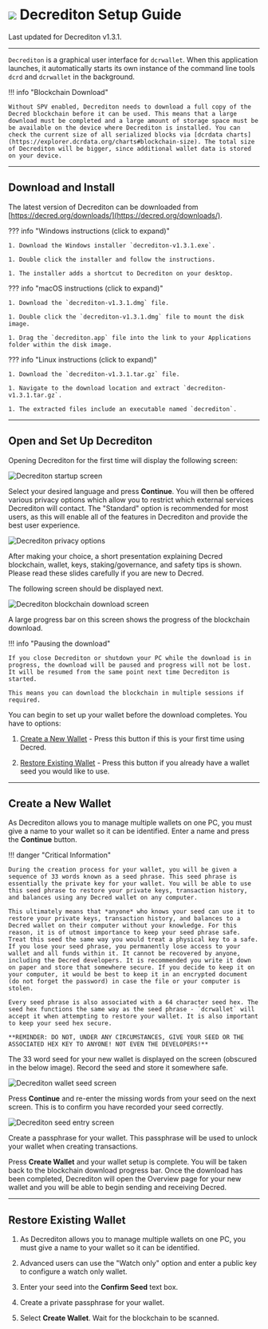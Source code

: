 # <img class="dcr-icon" src="/img/dcr-icons/Wallet.svg" /> Decrediton Setup Guide

Last updated for Decrediton v1.3.1.

---

`Decrediton` is a graphical user interface for `dcrwallet`. When this application launches, it automatically starts its own instance of the command line tools `dcrd` and `dcrwallet` in the background.

!!! info "Blockchain Download"

    Without SPV enabled, Decrediton needs to download a full copy of the Decred blockchain before it can be used. This means that a large download must be completed and a large amount of storage space must be be available on the device where Decrediton is installed. You can check the current size of all serialized blocks via [dcrdata charts](https://explorer.dcrdata.org/charts#blockchain-size). The total size of Decrediton will be bigger, since additional wallet data is stored on your device.

---

## Download and Install

The latest version of Decrediton can be downloaded from [https://decred.org/downloads/](https://decred.org/downloads/).

??? info "Windows instructions (click to expand)"

    1. Download the Windows installer `decrediton-v1.3.1.exe`.

    1. Double click the installer and follow the instructions.

    1. The installer adds a shortcut to Decrediton on your desktop.

??? info "macOS instructions (click to expand)"

    1. Download the `decrediton-v1.3.1.dmg` file.

    1. Double click the `decrediton-v1.3.1.dmg` file to mount the disk image.

    1. Drag the `decrediton.app` file into the link to your Applications folder within the disk image.

??? info "Linux instructions (click to expand)"

    1. Download the `decrediton-v1.3.1.tar.gz` file.

    1. Navigate to the download location and extract `decrediton-v1.3.1.tar.gz`.

    1. The extracted files include an executable named `decrediton`.

---

## Open and Set Up Decrediton

Opening Decrediton for the first time will display the following screen:

![Decrediton startup screen](/img/decrediton/startup.png)

Select your desired language and press **Continue**. You will then be offered various privacy options which allow you to restrict which external services Decrediton will contact. The "Standard" option is recommended for most users, as this will enable all of the features in Decrediton and provide the best user experience.

![Decrediton privacy options](/img/decrediton/privacy-options.png)

After making your choice, a short presentation explaining Decred blockchain, wallet, keys, staking/governance, and safety tips is shown. Please read these slides carefully if you are new to Decred.

The following screen should be displayed next.

![Decrediton blockchain download screen](/img/decrediton/chain-downloading.png)

A large progress bar on this screen shows the progress of the blockchain download. 

!!! info "Pausing the download"

    If you close Decrediton or shutdown your PC while the download is in progress, the download will be paused and progress will not be lost. It will be resumed from the same point next time Decrediton is started.

    This means you can download the blockchain in multiple sessions if required.

You can begin to set up your wallet before the download completes. You have to options:

1. [Create a New Wallet](#create-a-new-wallet) - Press this button if this is your first time using Decred.

1. [Restore Existing Wallet](#restore-existing-wallet) - Press this button if you already have a wallet seed you would like to use.

---

## Create a New Wallet

As Decrediton allows you to manage multiple wallets on one PC, you must give a name to your wallet so it can be identified. Enter a name and press the **Continue** button.

!!! danger "Critical Information"

    During the creation process for your wallet, you will be given a sequence of 33 words known as a seed phrase. This seed phrase is essentially the private key for your wallet. You will be able to use this seed phrase to restore your private keys, transaction history, and balances using any Decred wallet on any computer.

    This ultimately means that *anyone* who knows your seed can use it to restore your private keys, transaction history, and balances to a Decred wallet on their computer without your knowledge. For this reason, it is of utmost importance to keep your seed phrase safe. Treat this seed the same way you would treat a physical key to a safe. If you lose your seed phrase, you permanently lose access to your wallet and all funds within it. It cannot be recovered by anyone, including the Decred developers. It is recommended you write it down on paper and store that somewhere secure. If you decide to keep it on your computer, it would be best to keep it in an encrypted document (do not forget the password) in case the file or your computer is stolen.

    Every seed phrase is also associated with a 64 character seed hex. The seed hex functions the same way as the seed phrase - `dcrwallet` will accept it when attempting to restore your wallet. It is also important to keep your seed hex secure.

    **REMINDER: DO NOT, UNDER ANY CIRCUMSTANCES, GIVE YOUR SEED OR THE ASSOCIATED HEX KEY TO ANYONE! NOT EVEN THE DEVELOPERS!**

The 33 word seed for your new wallet is displayed on the screen (obscured in the below image). Record the seed and store it somewhere safe.

![Decrediton wallet seed screen](/img/decrediton/wallet-seed.png)

Press **Continue** and re-enter the missing words from your seed on the next screen. This is to confirm you have recorded your seed correctly.

![Decrediton seed entry screen](/img/decrediton/seed-entered.png)

Create a passphrase for your wallet. This passphrase will be used to unlock your wallet when creating transactions.

Press **Create Wallet** and your wallet setup is complete. You will be taken back to the blockchain download progress bar. Once the download has been completed, Decrediton will open the Overview page for your new wallet and you will be able to begin sending and receiving Decred.

---

## Restore Existing Wallet

1. As Decrediton allows you to manage multiple wallets on one PC, you must give a name to your wallet so it can be identified. 

1. Advanced users can use the "Watch only" option and enter a public key to configure a watch only wallet.

1. Enter your seed into the **Confirm Seed** text box.

1. Create a private passphrase for your wallet.

1. Select **Create Wallet**. Wait for the blockchain to be scanned.
